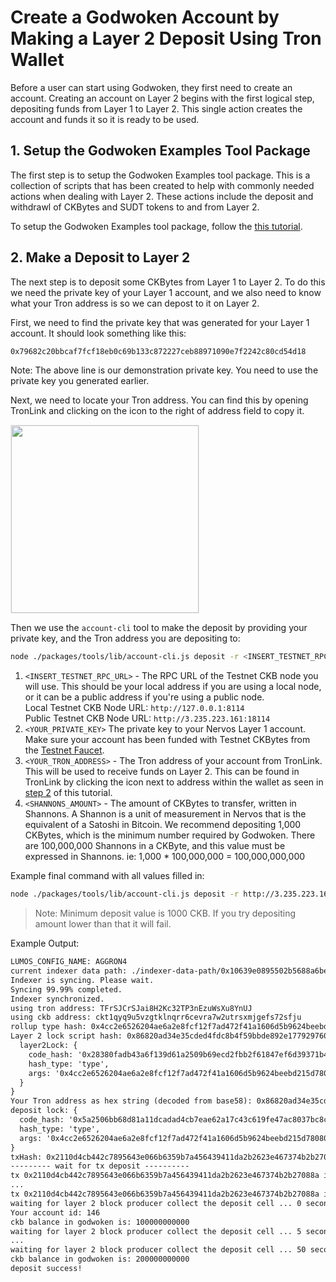 # Create a Godwoken Account by Making a Layer 2 Deposit Using Tron Wallet

Before a user can start using Godwoken, they first need to create an account. Creating an account on Layer 2 begins with the first logical step, depositing funds from Layer 1 to Layer 2. This single action creates the account and funds it so it is ready to be used.

## 1. Setup the Godwoken Examples Tool Package

The first step is to setup the Godwoken Examples tool package. This is a collection of scripts that has been created to help with commonly needed actions when dealing with Layer 2. These actions include the deposit and withdrawl of CKBytes and SUDT tokens to and from Layer 2.

To setup the Godwoken Examples tool package, follow the [this tutorial](https://github.com/Kuzirashi/gw-gitcoin-instruction/blob/master/src/component-tutorials/3.setup.and.use.account.cli.md).

## 2. Make a Deposit to Layer 2

The next step is to deposit some CKBytes from Layer 1 to Layer 2. To do this we need the private key of your Layer 1 account, and we also need to know what your Tron address is so we can depost to it on Layer 2.

First, we need to find the private key that was generated for your Layer 1 account. It should look something like this:

```txt
0x79682c20bbcaf7fcf18eb0c69b133c872227ceb88971090e7f2242c80cd54d18
```

Note: The above line is our demonstration private key. You need to use the private key you generated earlier.

Next, we need to locate your Tron address. You can find this by opening TronLink and clicking on the icon to the right of address field to copy it.

<img src="https://raw.githubusercontent.com/Kuzirashi/gw-gitcoin-instruction/master/src/images/tronlink-copy-address.png" style="border: 1px solid #eeeeee; height: 300px" />

Then we use the `account-cli` tool to make the deposit by providing your private key, and the Tron address you are depositing to:

```sh
node ./packages/tools/lib/account-cli.js deposit -r <INSERT_TESTNET_RPC_URL> -p <YOUR_PRIVATE_KEY> --tron-address <YOUR_TRON_ADDRESS> -c <SHANNONS_AMOUNT>
```

1. `<INSERT_TESTNET_RPC_URL>` - The RPC URL of the Testnet CKB node you will use. This should be your local address if you are using a local node, or it can be a public address if you're using a public node.\
Local Testnet CKB Node URL: `http://127.0.0.1:8114`\
Public Testnet CKB Node URL: `http://3.235.223.161:18114`
2. `<YOUR_PRIVATE_KEY>` The private key to your Nervos Layer 1 account. Make sure your account has been funded with Testnet CKBytes from the [Testnet Faucet](https://faucet.nervos.org/).
3. `<YOUR_TRON_ADDRESS>` - The Tron address of your account from TronLink. This will be used to receive funds on Layer 2. This can be found in TronLink by clicking the icon next to address within the wallet as seen in [step 2](#2-make-a-deposit-to-layer-2) of this tutorial.
4. `<SHANNONS_AMOUNT>` - The amount of CKBytes to transfer, written in Shannons. A Shannon is a unit of measurement in Nervos that is the equivalent of a Satoshi in Bitcoin. We recommend depositing 1,000 CKBytes, which is the minimum number required by Godwoken. There are 100,000,000 Shannons in a CKByte, and this value must be expressed in Shannons. ie: 1,000 * 100,000,000 = 100,000,000,000

Example final command with all values filled in:

```sh
node ./packages/tools/lib/account-cli.js deposit -r http://3.235.223.161:18114 -p 0x79682c20bbcaf7fcf18eb0c69b133c872227ceb88971090e7f2242c80cd54d18 --tron-address TFrSJCrSJai8H2Kc32TP3nEzuWsXu8YnUJ -c 100000000000
```

> Note: Minimum deposit value is 1000 CKB. If you try depositing amount lower than that it will fail.

Example Output:
  
```txt
LUMOS_CONFIG_NAME: AGGRON4
current indexer data path: ./indexer-data-path/0x10639e0895502b5688a6be8cf69460d76541bfa4821629d86d62ba0aae3f9606
Indexer is syncing. Please wait.
Syncing 99.99% completed.
Indexer synchronized.
using tron address: TFrSJCrSJai8H2Kc32TP3nEzuWsXu8YnUJ
using ckb address: ckt1qyq9u5vzgtklnqrr6cevra7w2utrsxmjgefs72sfju
rollup type hash: 0x4cc2e6526204ae6a2e8fcf12f7ad472f41a1606d5b9624beebd215d780809f6a
Layer 2 lock script hash: 0x86820ad34e35cded4fdc8b4f59bbde892e1779297600059a4cb40acd6c8eb5f2 {
  layer2Lock: {
    code_hash: '0x28380fadb43a6f139d61a2509b69ecd2fbb2f61847ef6d39371b4f906c151ab5',
    hash_type: 'type',
    args: '0x4cc2e6526204ae6a2e8fcf12f7ad472f41a1606d5b9624beebd215d780809f6a414088f10c8d7ec48d19035d8c0709397e2fec18c3019629cb'
  }
}
Your Tron address as hex string (decoded from base58): 0x86820ad34e35cded4fdc8b4f59bbde892e177929
deposit lock: {
  code_hash: '0x5a2506bb68d81a11dcadad4cb7eae62a17c43c619fe47ac8037bc8ce2dd90360',
  hash_type: 'type',
  args: '0x4cc2e6526204ae6a2e8fcf12f7ad472f41a1606d5b9624beebd215d780809f6aa600000010000000300000009e0000005c7253696786b9eddd34e4f6b6e478ec5742bd36569ec60c1d0487480ba4f9e36e00000010000000300000003100000028380fadb43a6f139d61a2509b69ecd2fbb2f61847ef6d39371b4f906c151ab501390000004cc2e6526204ae6a2e8fcf12f7ad472f41a1606d5b9624beebd215d780809f6a414088f10c8d7ec48d19035d8c0709397e2fec18c3019629cb00a30200000000c0'
}
txHash: 0x2110d4cb442c7895643e066b6359b7a456439411da2b2623e467374b2b27088a
--------- wait for tx deposit ----------
tx 0x2110d4cb442c7895643e066b6359b7a456439411da2b2623e467374b2b27088a is pending, waited for 0 seconds
...
tx 0x2110d4cb442c7895643e066b6359b7a456439411da2b2623e467374b2b27088a is committed!
waiting for layer 2 block producer collect the deposit cell ... 0 seconds
Your account id: 146
ckb balance in godwoken is: 100000000000
waiting for layer 2 block producer collect the deposit cell ... 5 seconds
...
waiting for layer 2 block producer collect the deposit cell ... 50 seconds
ckb balance in godwoken is: 200000000000
deposit success!
```
